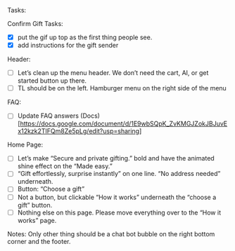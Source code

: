 Tasks:

Confirm Gift Tasks:
- [x] put the gif up top as the first thing people see.
- [x] add instructions for the gift sender

Header:
- [ ] Let’s clean up the menu header. We don’t need the cart, AI, or get started button up there.
- [ ] TL should be on the left. Hamburger menu on the right side of the menu

FAQ:
- [ ] Update FAQ answers 
(Docs)[https://docs.google.com/document/d/1E9wbSQpK_ZvKMGJZokJBJuvEx12kzk2TIFQm8Ze5pLg/edit?usp=sharing]

Home Page:
- [ ] Let’s make “Secure and private gifting.” bold and have the animated shine effect on the “Made easy.”
- [ ] “Gift effortlessly, surprise instantly” on one line. “No address needed” underneath.
- [ ] Button: “Choose a gift”
- [ ] Not a button, but clickable “How it works” underneath the “choose a gift” button.
- [ ] Nothing else on this page. Please move everything over to the “How it works” page.

Notes: 
Only other thing should be a chat bot bubble on the right bottom corner and the footer.